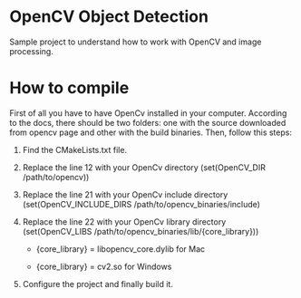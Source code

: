 # OpenCV Object Detection
Sample project to understand how to work with OpenCV and image processing.

# How to compile
First of all you have to have OpenCv installed in your computer. According to the docs, there should be two folders: one with the source downloaded from opencv page and other with the build binaries.
Then, follow this steps:

1. Find the CMakeLists.txt file.
2. Replace the line 12 with your OpenCv directory (set(OpenCV_DIR /path/to/opencv))
3. Replace the line 21 with your OpenCv include directory (set(OpenCV_INCLUDE_DIRS /path/to/opencv_binaries/include)
4. Replace the line 22 with your OpenCv library directory (set(OpenCV_LIBS /path/to/opencv_binaries/lib/{core_library}))

    * {core_library} = libopencv_core.dylib for Mac
    
    * {core_library} = cv2.so for Windows
5. Configure the project and finally build it.
